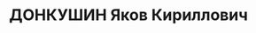 ---
title: ДОНКУШИН Яков Кириллович
description: "Род. в 1894, г. Свердловск, русский. Проживал: Свердловская обл., Кушвинский\
  \ завод. Кушвинский з-д, ст.диспетчер \n  Арестован 23.01.1937. Приговор: 04.05.1937\
  \ – 10 лет ИТЛ"
---